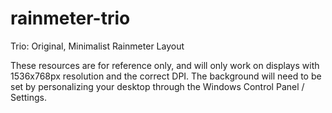 # rainmeter-trio
Trio: Original, Minimalist Rainmeter Layout

These resources are for reference only, and will only work on displays with 1536x768px resolution and the correct DPI. The background will need to be set by personalizing your desktop through the Windows Control Panel / Settings.
